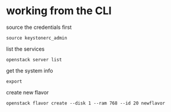 # working from the CLI
 
source the credentials first
```
source keystonerc_admin
```

list the services
```
openstack server list
```

get the system info
```
export
```

create new flavor
```
openstack flavor create --disk 1 --ram 768 --id 20 newflavor
```
